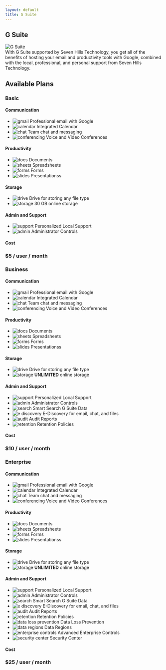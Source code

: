 ```yaml
---
layout: default
title: G Suite
---
```


<section class="sh-intro">
    <div class="sh-tagline">
        <h2 class="sh-header-lines"><span>G Suite</span></h2>
        <div id="gsuite" >
            <img src="/images/gsuite.png" alt="G Suite" />
        </div>
    </div>
    <div class="sh-description">With G Suite supported by Seven Hills Technology, you get all of the benefits of hosting your email and productivity tools with Google, combined with the local, professional, and personal support from Seven Hills Technology.</div>
</section>
<section class="sh-g-suite sh-dark-band">
    <h2>Available Plans</h2>
    <div class="sh-product-list">
        <div class="sh-product">
            <h3>Basic</h3>
            <h4>Communication</h4>
            <ul class="sh-feature-list">
                <li><img class="sh-list-image" src="/images/gmail.png" alt="gmail" /> Professional email with Google</li>
                <li><img class="sh-list-image" src="/images/calendar.png" alt="calendar" /> Integrated Calendar</li>
                <li><img class="sh-list-image" src="/images/chat.png" alt="chat" /> Team chat and messaging</li>
                <li><img class="sh-list-image" src="/images/chatandvideo.png" alt="conferencing" /> Voice and Video Conferences</li>
            </ul>
            <h4>Productivity</h4>
            <ul class="sh-feature-list">
                <li><img class="sh-list-image" src="/images/docs.png" alt="docs" /> Documents</li>
                <li><img class="sh-list-image" src="/images/sheets.png" alt="sheets" /> Spreadsheets</li>
                <li><img class="sh-list-image" src="/images/forms.png" alt="forms" /> Forms</li>
                <li><img class="sh-list-image" src="/images/slides.png" alt="slides" /> Presentationss</li>
            </ul>
            <h4>Storage</h4>
            <ul class="sh-feature-list">
                <li><img class="sh-list-image" src="/images/drive.png" alt="drive" /> Drive for storing any file type</li>
                <li><img class="sh-list-image" src="/images/bullet.png" alt="storage" /> 30 GB online storage</li>
            </ul>
            <h4>Admin and Support</h4>
            <ul class="sh-feature-list">
                <li><img class="sh-list-image" src="/images/support.png" alt="support" /> Personalized Local Support</li>
                <li><img class="sh-list-image" src="/images/admin.png" alt="admin" /> Administrator Controls</li>
            </ul>
            <h4>Cost</h4>
            <h3>$5 / user / month</h3>
        </div>
        <div class="sh-product">
            <h3>Business</h3>
            <h4>Communication</h4>
            <ul class="sh-feature-list">
                <li><img class="sh-list-image" src="/images/gmail.png" alt="gmail" /> Professional email with Google</li>
                <li><img class="sh-list-image" src="/images/calendar.png" alt="calendar" /> Integrated Calendar</li>
                <li><img class="sh-list-image" src="/images/chat.png" alt="chat" /> Team chat and messaging</li>
                <li><img class="sh-list-image" src="/images/chatandvideo.png" alt="conferencing" /> Voice and Video Conferences</li>
            </ul>
            <h4>Productivity</h4>
            <ul class="sh-feature-list">
                <li><img class="sh-list-image" src="/images/docs.png" alt="docs" /> Documents</li>
                <li><img class="sh-list-image" src="/images/sheets.png" alt="sheets" /> Spreadsheets</li>
                <li><img class="sh-list-image" src="/images/forms.png" alt="forms" /> Forms</li>
                <li><img class="sh-list-image" src="/images/slides.png" alt="slides" /> Presentationss</li>
            </ul>
            <h4>Storage</h4>
            <ul class="sh-feature-list">
                <li><img class="sh-list-image" src="/images/drive.png" alt="drive" /> Drive for storing any file type</li>
                <li><img class="sh-list-image" src="/images/bullet.png" alt="storage" /> <strong>UNLIMITED</strong> online storage</li>
            </ul>
            <h4>Admin and Support</h4>
            <ul class="sh-feature-list">
                <li><img class="sh-list-image" src="/images/support.png" alt="support" /> Personalized Local Support</li>
                <li><img class="sh-list-image" src="/images/admin.png" alt="admin" /> Administrator Controls</li>
                <li><img class="sh-list-image" src="/images/cloudsearch.png" alt="search" /> Smart Search G Suite Data</li>
                <li><img class="sh-list-image" src="/images/vault.png" alt="e discovery" /> E-Discovery for email, chat, and files</li>
                <li><img class="sh-list-image" src="/images/bullet.png" alt="audit" /> Audit Reports</li>
                <li><img class="sh-list-image" src="/images/bullet.png" alt="retention" /> Retention Policies</li>
            </ul>
            <h4>Cost</h4>
            <h3>$10 / user / month</h3>
        </div>
        <div class="sh-product">
            <h3>Enterprise</h3>
            <h4>Communication</h4>
            <ul class="sh-feature-list">
                <li><img class="sh-list-image" src="/images/gmail.png" alt="gmail" /> Professional email with Google</li>
                <li><img class="sh-list-image" src="/images/calendar.png" alt="calendar" /> Integrated Calendar</li>
                <li><img class="sh-list-image" src="/images/chat.png" alt="chat" /> Team chat and messaging</li>
                <li><img class="sh-list-image" src="/images/chatandvideo.png" alt="conferencing" /> Voice and Video Conferences</li>
            </ul>
            <h4>Productivity</h4>
            <ul class="sh-feature-list">
                <li><img class="sh-list-image" src="/images/docs.png" alt="docs" /> Documents</li>
                <li><img class="sh-list-image" src="/images/sheets.png" alt="sheets" /> Spreadsheets</li>
                <li><img class="sh-list-image" src="/images/forms.png" alt="forms" /> Forms</li>
                <li><img class="sh-list-image" src="/images/slides.png" alt="slides" /> Presentationss</li>
            </ul>
            <h4>Storage</h4>
            <ul class="sh-feature-list">
                <li><img class="sh-list-image" src="/images/drive.png" alt="drive" /> Drive for storing any file type</li>
                <li><img class="sh-list-image" src="/images/bullet.png" alt="storage" /> <strong>UNLIMITED</strong> online storage</li>
            </ul>
            <h4>Admin and Support</h4>
            <ul class="sh-feature-list">
                <li><img class="sh-list-image" src="/images/support.png" alt="support" /> Personalized Local Support</li>
                <li><img class="sh-list-image" src="/images/admin.png" alt="admin" /> Administrator Controls</li>
                <li><img class="sh-list-image" src="/images/cloudsearch.png" alt="search" /> Smart Search G Suite Data</li>
                <li><img class="sh-list-image" src="/images/vault.png" alt="e discovery" /> E-Discovery for email, chat, and files</li>
                <li><img class="sh-list-image" src="/images/bullet.png" alt="audit" /> Audit Reports</li>
                <li><img class="sh-list-image" src="/images/bullet.png" alt="retention" /> Retention Policies</li>
                <li><img class="sh-list-image" src="/images/bullet.png" alt="data loss prevention" /> Data Loss Prevention</li>
                <li><img class="sh-list-image" src="/images/bullet.png" alt="data regions" /> Data Regions</li>
                <li><img class="sh-list-image" src="/images/bullet.png" alt="enterprise controls" /> Advanced Enterprise Controls</li>
                <li><img class="sh-list-image" src="/images/bullet.png" alt="security center" /> Security Center</li>
            </ul>
            <h4>Cost</h4>
            <h3>$25 / user / month</h3>
        </div>
    </div>
</section>
